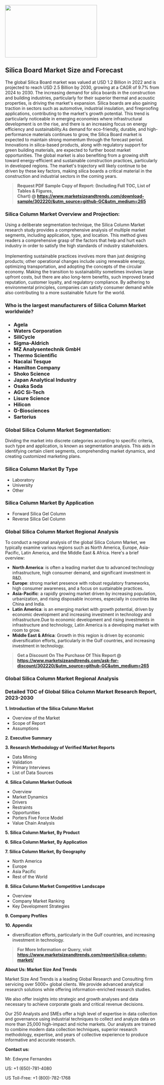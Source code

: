 <p><img class="alignnone size-medium wp-image-20088" src="https://ffe5etoiles.com/wp-content/uploads/2024/12/MST1-300x171.png" alt="" width="300" height="171" /></p><h2>Silica Board Market Size and Forecast</h2><p>The global Silica Board market was valued at USD 1.2 Billion in 2022 and is projected to reach USD 2.5 Billion by 2030, growing at a CAGR of 9.7% from 2024 to 2030. The increasing demand for silica boards in the construction and building industries, particularly for their superior thermal and acoustic properties, is driving the market's expansion. Silica boards are also gaining traction in sectors such as automotive, industrial insulation, and fireproofing applications, contributing to the market's growth potential. This trend is particularly noticeable in emerging economies where infrastructural development is on the rise, and there is an increasing focus on energy efficiency and sustainability.As demand for eco-friendly, durable, and high-performance materials continues to grow, the Silica Board market is expected to maintain strong momentum through the forecast period. Innovations in silica-based products, along with regulatory support for green building materials, are expected to further boost market opportunities. The global market is also benefiting from a growing shift toward energy-efficient and sustainable construction practices, particularly in developed regions. The market's trajectory will likely continue to be driven by these key factors, making silica boards a critical material in the construction and industrial sectors in the coming years.</p><blockquote id="" class=""><strong>Request PDF Sample Copy of Report: (Including Full TOC, List of Tables &amp; Figures, Chart)&nbsp;@&nbsp;<strong><a href="https://www.marketsizeandtrends.com/download-sample/302220/&utm_source=github-GC&utm_medium=265" target="_blank">https://www.marketsizeandtrends.com/download-sample/302220/&utm_source=github-GC&utm_medium=265</a></strong></strong></blockquote><h3 id="" class="">Silica Column Market&nbsp;Overview and Projection:</h3><p id="" class="">Using a deliberate segmentation technique, the Silica Column Market research study provides a comprehensive analysis of multiple market segments, including application, type, and location. This method gives readers a comprehensive grasp of the factors that help and hurt each industry in order to satisfy the high standards of industry stakeholders. <br /> <br />Implementing sustainable practices involves more than just designing products; other operational changes include using renewable energy, optimizing transportation, and adopting the concepts of the circular economy. Making the transition to sustainability sometimes involves large upfront costs, but there are also long-term benefits, such improved brand reputation, customer loyalty, and regulatory compliance. By adhering to environmental principles, companies can satisfy consumer demand while also contributing to a more sustainable future for the world.</p><h3 id="" class="">Who is the largest manufacturers of&nbsp;Silica Column Market worldwide?</h3><h3 class=""><p><ul><li>Agela </li><li> Waters Corporation </li><li> SiliCycle </li><li> Sigma-Aldrich </li><li> MZ Analysentechnik GmbH </li><li> Thermo Scientific </li><li> Nacalai Tesque </li><li> Hamilton Company </li><li> Shoko Science </li><li> Japan Analytical Industry </li><li> Osaka Soda </li><li> AGC Si-Tech </li><li> Lisure Science </li><li> Hilicon </li><li> G-Biosciences </li><li> Sartorius</li></ul></p></h3><h3 id="" class="">Global&nbsp;Silica Column Market Segmentation:</h3><p id="" class="">Dividing the market into discrete categories according to specific criteria, such type and application, is known as segmentation analysis. This aids in identifying certain client segments, comprehending market dynamics, and creating customized marketing plans.</p><h3 id="" class="">Silica Column Market&nbsp;By Type</h3><p><p><ul><li>Laboratory</li><li> University</li><li> Other</p></li></ul></p></p><h3 id="" class="">Silica Column Market&nbsp;By Application</h3><p class=""><p><ul><li>Forward Silica Gel Column</li><li> Reverse Silica Gel Column</li></ul></p></p><h3 id="" class="">Global Silica Column Market Regional Analysis</h3><p id="" class="">To conduct a regional analysis of the global Silica Column Market, we typically examine various regions such as North America, Europe, Asia-Pacific, Latin America, and the Middle East &amp; Africa. Here's a brief overview:</p><ul><li><strong>North America</strong>: is often a leading market due to advanced technology infrastructure, high consumer demand, and significant investment in R&amp;D.</li><li><strong>Europe</strong>: strong market presence with robust regulatory frameworks, high consumer awareness, and a focus on sustainable practices.</li><li><strong>Asia-Pacific</strong>: a rapidly growing market driven by increasing population, urbanization, and rising disposable incomes, especially in countries like China and India.</li><li><strong>Latin America</strong>: is an emerging market with growth potential, driven by economic development and increasing investment in technology and infrastructure.Due to economic development and rising investments in infrastructure and technology, Latin America is a developing market with room to grow.</li><li><strong>Middle East &amp; Africa</strong>: Growth in this region is driven by economic diversification efforts, particularly in the Gulf countries, and increasing investment in technology.</li></ul><blockquote id="" class=""><strong>Get a Discount On The Purchase Of This Report @ <strong><a href="https://www.marketsizeandtrends.com/ask-for-discount/302220/&utm_source=github-GC&utm_medium=265" target="_blank">https://www.marketsizeandtrends.com/ask-for-discount/302220/&utm_source=github-GC&utm_medium=265</a></strong></strong></blockquote><h3 id="" class="">Global Silica Column Market Regional Analysis</h3><h3 id="" class="">Detailed TOC of Global Silica Column Market Research Report, 2023-2030</h3><p id="" class=""><strong>1. Introduction of the Silica Column Market</strong></p><ul><li>Overview of the Market</li><li>Scope of Report</li><li>Assumptions</li></ul><p id="" class=""><strong>2. Executive Summary</strong></p><p id="" class=""><strong>3. Research Methodology of Verified Market Reports</strong></p><ul><li>Data Mining</li><li>Validation</li><li>Primary Interviews</li><li>List of Data Sources</li></ul><p id="" class=""><strong>4. Silica Column Market Outlook</strong></p><ul><li>Overview</li><li>Market Dynamics</li><li>Drivers</li><li>Restraints</li><li>Opportunities</li><li>Porters Five Force Model</li><li>Value Chain Analysis</li></ul><p id="" class=""><strong>5. Silica Column Market, By Product</strong></p><p id="" class=""><strong>6. Silica Column Market, By Application</strong></p><p id="" class=""><strong>7. Silica Column Market, By Geography</strong></p><ul><li>North America</li><li>Europe</li><li>Asia Pacific</li><li>Rest of the World</li></ul><p id="" class=""><strong>8. Silica Column Market Competitive Landscape</strong></p><ul><li>Overview</li><li>Company Market Ranking</li><li>Key Development Strategies</li></ul><p id="" class=""><strong>9. Company Profiles</strong></p><p id="" class=""><strong>10. Appendix</strong></p><ul><li>diversification efforts, particularly in the Gulf countries, and increasing investment in technology.</li></ul><blockquote id="" class=""><strong>For More Information or Query, visit <strong><strong><a href="https://www.marketsizeandtrends.com/report/silica-column-market/" target="_blank">https://www.marketsizeandtrends.com/report/silica-column-market/</a></strong></strong></strong></blockquote><p id="" class=""><strong>About Us: Market Size And Trends</strong></p><p id="" class="">Market Size And Trends is a leading Global Research and Consulting firm servicing over 5000+ global clients. We provide advanced analytical research solutions while offering information-enriched research studies.</p><p id="" class="">We also offer insights into strategic and growth analyses and data necessary to achieve corporate goals and critical revenue decisions.</p><p id="" class="">Our 250 Analysts and SMEs offer a high level of expertise in data collection and governance using industrial techniques to collect and analyze data on more than 25,000 high-impact and niche markets. Our analysts are trained to combine modern data collection techniques, superior research methodology, expertise, and years of collective experience to produce informative and accurate research.</p><p id="" class=""><strong>Contact us:</strong></p><p id="" class="">Mr. Edwyne Fernandes</p><p id="" class="">US: +1 (650)-781-4080</p><p id="" class="">US Toll-Free: +1 (800)-782-1768</p>
